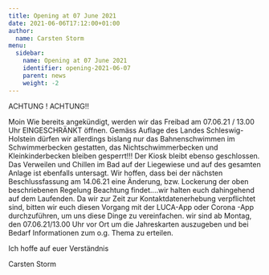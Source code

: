 ```yaml
---
title: Opening at 07 June 2021
date: 2021-06-06T17:12:00+01:00
author:
  name: Carsten Storm
menu:
  sidebar:
    name: Opening at 07 June 2021
    identifier: opening-2021-06-07
    parent: news
    weight: -2
---
```


ACHTUNG ! ACHTUNG!!

Moin
Wie bereits angekündigt, werden wir das Freibad am 07.06.21 / 13.00 Uhr EINGESCHRÄNKT öffnen.
Gemäss Auflage des Landes Schleswig-Holstein dürfen wir allerdings bislang nur das Bahnenschwimmen im Schwimmerbecken gestatten, das Nichtschwimmerbecken und Kleinkinderbecken bleiben gesperrt!!!
Der Kiosk bleibt ebenso geschlossen.
Das Verweilen und Chillen im Bad auf der Liegewiese und auf des gesamten Anlage ist ebenfalls untersagt.
Wir hoffen, dass bei der nächsten Beschlussfassung am 14.06.21 eine Änderung, bzw. Lockerung der oben beschriebenen Regelung Beachtung findet....wir halten euch dahingehend auf dem Laufenden.
Da wir zur Zeit zur Kontaktdatenerhebung verpflichtet sind, bitten wir euch diesen Vorgang mit der LUCA-App oder Corona -App durchzuführen, um uns diese Dinge zu vereinfachen.
wir sind ab Montag, den 07.06.21/13.00 Uhr vor Ort um die Jahreskarten auszugeben und bei Bedarf Informationen zum o.g. Thema zu erteilen.

Ich hoffe auf euer Verständnis

Carsten Storm
